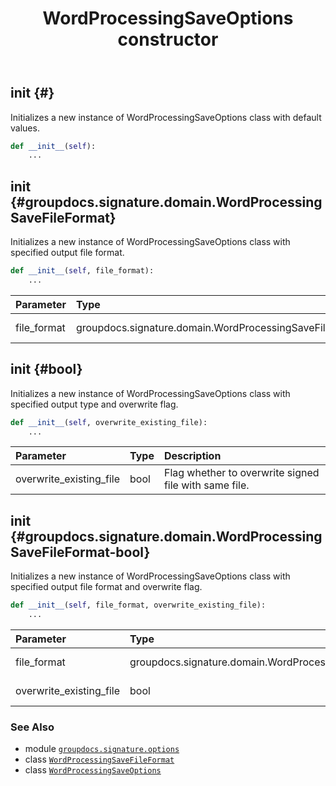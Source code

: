﻿---
title: WordProcessingSaveOptions constructor
second_title: GroupDocs.Signature for Python via .NET API References
description: 
type: docs
url: /python-net/groupdocs.signature.options/wordprocessingsaveoptions/__init__/
is_root: false
weight: 10
---

## __init__ {#}

Initializes a new instance of WordProcessingSaveOptions class with default values.



```python
def __init__(self):
    ...
```




## __init__ {#groupdocs.signature.domain.WordProcessingSaveFileFormat}

Initializes a new instance of WordProcessingSaveOptions class with specified output file format.



```python
def __init__(self, file_format):
    ...
```


| Parameter | Type | Description |
| :- | :- | :- |
| file_format | groupdocs.signature.domain.WordProcessingSaveFileFormat | Output file type [`WordProcessingSaveFileFormat`](/signature/python-net/groupdocs.signature.domain/wordprocessingsavefileformat). |


## __init__ {#bool}

Initializes a new instance of WordProcessingSaveOptions class with specified output type and overwrite flag.



```python
def __init__(self, overwrite_existing_file):
    ...
```


| Parameter | Type | Description |
| :- | :- | :- |
| overwrite_existing_file | bool | Flag whether to overwrite signed file with same file. |


## __init__ {#groupdocs.signature.domain.WordProcessingSaveFileFormat-bool}

Initializes a new instance of WordProcessingSaveOptions class with specified output file format and overwrite flag.



```python
def __init__(self, file_format, overwrite_existing_file):
    ...
```


| Parameter | Type | Description |
| :- | :- | :- |
| file_format | groupdocs.signature.domain.WordProcessingSaveFileFormat | Output file type [`WordProcessingSaveFileFormat`](/signature/python-net/groupdocs.signature.domain/wordprocessingsavefileformat). |
| overwrite_existing_file | bool | Flag whether to overwrite signed file with same file. |



### See Also
* module [`groupdocs.signature.options`](../../)
* class [`WordProcessingSaveFileFormat`](/signature/python-net/groupdocs.signature.domain/wordprocessingsavefileformat)
* class [`WordProcessingSaveOptions`](/signature/python-net/groupdocs.signature.options/wordprocessingsaveoptions)
